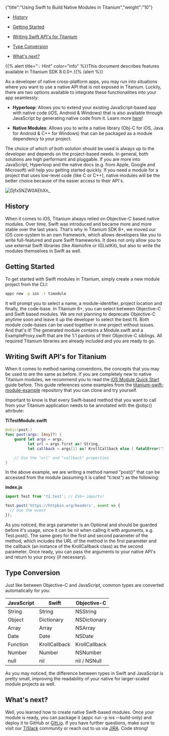 {"title":"Using Swift to Build Native Modules in Titanium","weight":"10"}

* [History](#history)

* [Getting Started](#getting-started)

* [Writing Swift API's for Titanium](#writing-swift-api's-for-titanium)

* [Type Conversion](#type-conversion)

* [What's next?](#what's-next?)

{{% alert title="💡 Hint" color="info" %}}This document describes features available in Titanium SDK 8.0.0+.{{% /alert %}}

As a developer of native cross-platform apps, you may run into situations where you want to use a native API that is not exposed in Titanium. Luckily, there are two options available to integrate these functionalities into your app seamlessly:

* **Hyperloop**: Allows you to extend your existing JavaScript-based app with native code (iOS, Android & Windows) that is also available through JavaScript by generating native code from it. Learn more [here](https://github.com/appcelerator/hyperloop-examples)!

* **Native Modules**: Allows you to write a native library (Obj-C for iOS, Java for Android & C++ for Windows) that can be packaged as a module dependency to your project.

The choice of which of both solution should be used is always up to the developer and depends on the project-based needs. In general, both solutions are high performant and pluggable. If you are more into JavaScript, Hyperloop and the native docs (e.g. from Apple, Google and Microsoft) will help you getting started quickly. If you need a module for a project that uses low-level code (like C or C++), native modules will be the better choice because of the easier access to their API's.

![Djfx5NZW0AEhXn_](/Images/appc/download/attachments/56301010/Djfx5NZW0AEhXn_.jpg)

## History

When it comes to iOS, Titanium always relied on Objective-C based native modules. Over time, Swift was introduced and became more and more stable over the last years. That's why in Titanium SDK 8+, we moved our iOS core-system to an own framework, which allows developers like you to write full-featured and pure Swift frameworks. It does not only allow you to use external Swift libraries (like Alamofire or IGListKit), but also to write the modules themselves in Swift as well.

## Getting Started

To get started with Swift modules in Titanium, simply create a new module project from the CLI:

```bash
appc new -p ios -t timodule
```

It will prompt you to select a name, a module-identifier, project location and finally, the code-base. In Titanium 8+, you can select between Objective-C and Swift based modules. We are not planning to deprecate Objective-C anytime soon and leave it up the developer to select the best fit. Both module code-bases can be used together in one project without issues. And that's it! The generated module contains a <ModuleID>Module.swift and a <ModuleID>ExampleProxy.swift that are the 1:1 pardons of their Objective-C siblings. All required Titanium libraries are already included and you are ready to go.

## Writing Swift API's for Titanium

When it comes to method naming conventions, the concepts that you may be used to are the same as before. If you are completely new to native Titanium modules, we recommend you to read the [iOS Module Quick Start](/docs/appc/Titanium_SDK/Titanium_SDK_How-tos/Extending_Titanium_Mobile/iOS_Module_Development_Guide/iOS_Module_Quick_Start/) guide before. This guide references some examples from the [titanium-swift-module-example](https://github.com/hansemannn/titanium-swift-module-example) repository that you can clone and try yourself.

Important to know is that every Swift-based method that you want to call from your Titanium application needs to be annotated with the @objc() attribute:

**TiTestModule.swift**

```swift
@objc(post:)
func post(args: [Any]?) {
    guard let args = args,
          let url = args.first as? String,
          let callback = args[1] as? KrollCallback else { fatalError("Invalid parameters provided!") }

    // Use the "url" and "callback" properties
}
```

In the above example, we are writing a method named "post()" that can be accessed from the module (assuming it is called "ti.test") as the following:

**index.js**

```javascript
import Test from 'ti.test'; // ES6+ imports!

Test.post('https://httpbin.org/headers', event => {
  // Use the event
});
```

As you noticed, the args parameter is an Optional and should be guarded before it's usage, since it can be nil when calling it with arguments, e.g. Test.post(). The same goes for the first and second parameter of the method, which includes the URL of the method in the first parameter and the callback (an instance of the KrollCallback class) as the second parameter. Once ready, you can pass the arguments to your native API's and return to your proxy (if necessary).

## Type Conversion

Just like between Objective-C and JavaScript, common types are converted automatically for you:

| JavaScript | Swift | Objective-C |
| --- | --- | --- |
| String | String | NSString |
| Object | Dictionary | NSDictionary |
| Array | Array | NSArray |
| Date | Date | NSDate |
| Function | KrollCallback | KrollCallback |
| Number | Number | NSNumber |
| null | nil | nil / NSNull |

As you may noticed, the difference between types in Swift and JavaScript is pretty small, improving the readability of your native for larger-scaled module projects as well.

## What's next?

Well, you learned how to create native Swift-based modules. Once your module is ready, you can package it (appc run -p ios --build-only) and deploy it to GitHub or [Gitt.io](http://gitt.io). If you have further questions, make sure to visit our [TiSlack](http://tislack.org) community or reach out to us via [JIRA](https://jira.appcelerator.org). Code strong!
